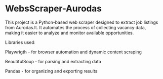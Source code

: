 # WebsScraper-Aurodas

This project is a Python-based web scraper designed to extract job listings from Aurodas.lt. It automates the process of collecting vacancy data, making it easier to analyze and monitor available opportunities.

Libraries used:

Playwrigth - for browser automation and dynamic content scraping

BeautifulSoup - for parsing and extracting data

Pandas - for organizing and exporting results
